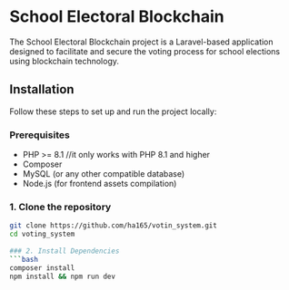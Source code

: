 # School Electoral Blockchain

The School Electoral Blockchain project is a Laravel-based application designed to facilitate and secure the voting process for school elections using blockchain technology.

## Installation

Follow these steps to set up and run the project locally:

### Prerequisites

- PHP >= 8.1 //it only works with PHP 8.1 and higher
- Composer
- MySQL (or any other compatible database)
- Node.js (for frontend assets compilation)

### 1. Clone the repository

```bash
git clone https://github.com/ha165/votin_system.git
cd voting_system
 
### 2. Install Dependencies
```bash
composer install
npm install && npm run dev

